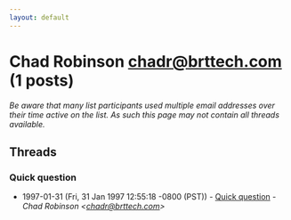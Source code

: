 ```yaml
---
layout: default
---
```


# Chad Robinson <chadr@brttech.com> (1 posts)

_Be aware that many list participants used multiple email addresses over their time active on the list. As such this page may not contain all threads available._

## Threads

### Quick question
+ 1997-01-31 (Fri, 31 Jan 1997 12:55:18 -0800 (PST)) - [Quick question](/archive/1997/01/4d57270f28ed762a42f664752a6a577a5ff49880328351d04f808341873cb417) - _Chad Robinson \<chadr@brttech.com\>_

